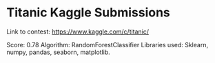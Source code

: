 # Titanic Kaggle Submissions
Link to contest: https://www.kaggle.com/c/titanic/

Score: 0.78
Algorithm: RandomForestClassifier
Libraries used: Sklearn, numpy, pandas, seaborn, matplotlib.
